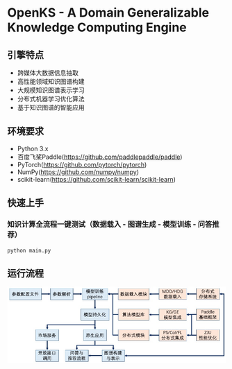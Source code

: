 # OpenKS - A Domain Generalizable Knowledge Computing Engine
## 引擎特点
- 跨媒体大数据信息抽取
- 高性能领域知识图谱构建
- 大规模知识图谱表示学习
- 分布式机器学习优化算法
- 基于知识图谱的智能应用

## 环境要求
- Python 3.x
- 百度飞桨Paddle(https://github.com/paddlepaddle/paddle)
- PyTorch(https://github.com/pytorch/pytorch)
- NumPy(https://github.com/numpy/numpy)
- scikit-learn(https://github.com/scikit-learn/scikit-learn)

## 快速上手
### 知识计算全流程一键测试（数据载入 - 图谱生成 - 模型训练 - 问答推荐）
```
python main.py
```

## 运行流程
![pipeline](./docs/pics/running_steps.jpg)
